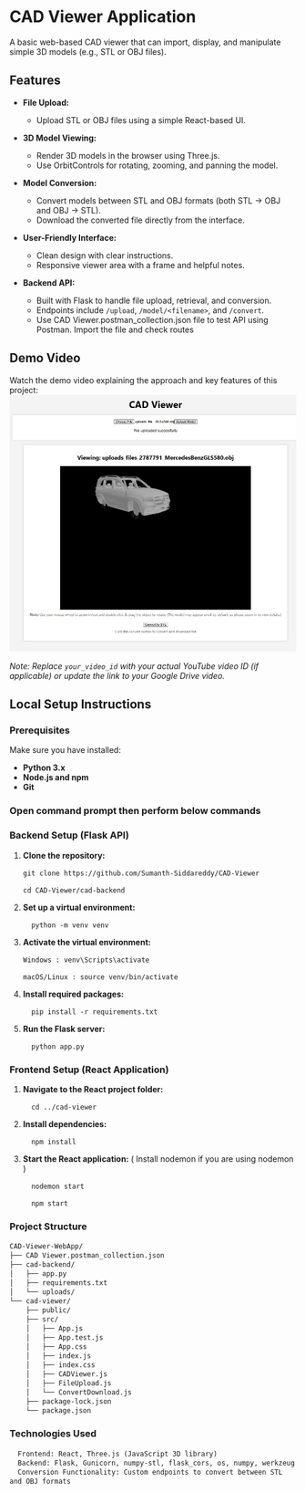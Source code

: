 # CAD Viewer Application

A basic web-based CAD viewer that can import, display, and manipulate simple 3D models (e.g., STL or OBJ files).

## Features

- **File Upload:**  
  - Upload STL or OBJ files using a simple React-based UI.
  
- **3D Model Viewing:**  
  - Render 3D models in the browser using Three.js.
  - Use OrbitControls for rotating, zooming, and panning the model.
  
- **Model Conversion:**  
  - Convert models between STL and OBJ formats (both STL → OBJ and OBJ → STL).
  - Download the converted file directly from the interface.
  
- **User-Friendly Interface:**  
  - Clean design with clear instructions.
  - Responsive viewer area with a frame and helpful notes.

- **Backend API:**  
  - Built with Flask to handle file upload, retrieval, and conversion.
  - Endpoints include `/upload`, `/model/<filename>`, and `/convert`.
  - Use CAD Viewer.postman_collection.json file to test API using Postman. Import the file and check routes

## Demo Video

Watch the demo video explaining the approach and key features of this project:  
[![Demo Video](/cad-viewer/public/CAD-Viewer-application-picture.jpg)](https://drive.google.com/file/d/your_google_drive_video_link/view)

*Note: Replace `your_video_id` with your actual YouTube video ID (if applicable) or update the link to your Google Drive video.*

## Local Setup Instructions

### Prerequisites

Make sure you have installed:
- **Python 3.x**
- **Node.js and npm**
- **Git**

### Open command prompt then perform below commands
### Backend Setup (Flask API)

1. **Clone the repository:**

   ```
   git clone https://github.com/Sumanth-Siddareddy/CAD-Viewer
   ```
   ```
   cd CAD-Viewer/cad-backend
   ```

2. **Set up a virtual environment:** 
    ```
      python -m venv venv
    ```
3. **Activate the virtual environment:** 
      ```
      Windows : venv\Scripts\activate
      ```
      ```
      macOS/Linux : source venv/bin/activate
      ```
5. **Install required packages:** 
    ```
      pip install -r requirements.txt
    ```
6. **Run the Flask server:** 
    ```
      python app.py
    ```
   
### Frontend Setup (React Application)
1. **Navigate to the React project folder:** 
    ```
      cd ../cad-viewer
    ```
2. **Install dependencies:** 
    ```
      npm install
    ```
3. **Start the React application:** ( Install nodemon if you are using nodemon )
    ```
      nodemon start
    ```
    ```
      npm start
    ```

### Project Structure
    CAD-Viewer-WebApp/
    ├── CAD Viewer.postman_collection.json
    ├── cad-backend/
    │   ├── app.py
    │   ├── requirements.txt
    │   └── uploads/
    └── cad-viewer/
        ├── public/
        ├── src/
        │   ├── App.js
        │   ├── App.test.js
        │   ├── App.css
        │   ├── index.js
        │   ├── index.css
        │   ├── CADViewer.js
        │   ├── FileUpload.js
        │   └── ConvertDownload.js
        ├── package-lock.json
        └── package.json

### Technologies Used
      Frontend: React, Three.js (JavaScript 3D library)
      Backend: Flask, Gunicorn, numpy-stl, flask_cors, os, numpy, werkzeug
      Conversion Functionality: Custom endpoints to convert between STL and OBJ formats
